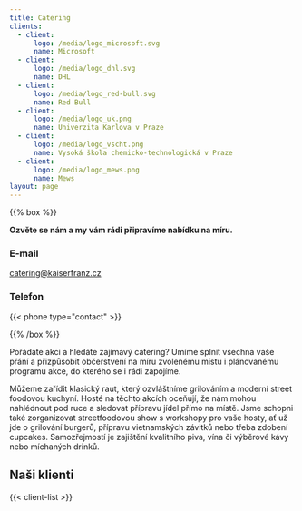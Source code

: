 ```yaml
---
title: Catering
clients:
  - client:
      logo: /media/logo_microsoft.svg
      name: Microsoft
  - client:
      logo: /media/logo_dhl.svg
      name: DHL
  - client:
      logo: /media/logo_red-bull.svg
      name: Red Bull
  - client:
      logo: /media/logo_uk.png
      name: Univerzita Karlova v Praze
  - client:
      logo: /media/logo_vscht.png
      name: Vysoká škola chemicko-technologická v Praze
  - client:
      logo: /media/logo_mews.png
      name: Mews
layout: page
---
```


{{% box %}}

**Ozvěte se nám a my vám rádi připravíme nabídku na míru.**

### E-mail
[catering@kaiserfranz.cz](mailto:catering@kaiserfranz.cz)

### Telefon
{{< phone type="contact" >}}

{{% /box %}}

Pořádáte akci a hledáte zajímavý catering? Umíme splnit všechna vaše přání a přizpůsobit občerstvení na míru zvolenému místu i plánovanému programu akce, do kterého se i rádi zapojíme.

Můžeme zařídit klasický raut, který ozvláštníme grilováním a moderní street foodovou kuchyní. Hosté na těchto akcích oceňují, že nám mohou nahlédnout pod ruce a sledovat přípravu jídel přímo na místě. Jsme schopni také zorganizovat streetfoodovou show s workshopy pro vaše hosty, ať už jde o grilování burgerů, přípravu vietnamských závitků nebo třeba zdobení cupcakes. Samozřejmostí je zajištění kvalitního piva, vína či výběrové kávy nebo míchaných drinků.

## Naši klienti

{{< client-list >}}
